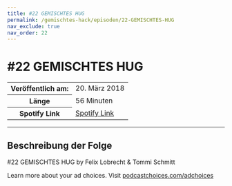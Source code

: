 ```yaml
---
title: #22 GEMISCHTES HUG
permalink: /gemischtes-hack/episoden/22-GEMISCHTES-HUG
nav_exclude: true
nav_order: 22
---
```


# #22 GEMISCHTES HUG
<table class="resp-table dcf-table dcf-table-responsive dcf-table-bordered dcf-table-striped dcf-w-100%">
                    <tbody>
                        <tr>
                            <th scope="row">Veröffentlich am:</th>
                            <td data-label="Veröffentlich am:">20. März 2018</td>
                        </tr>
                        <tr>
                            <th scope="row">Länge </th>
                            <td data-label="Länge ">56 Minuten</td>
                        </tr><tr>
                                <th scope="row">Spotify Link</th>
                                <td data-label="Spotify Link"><a href="https://open.spotify.com/episode/7kXcwUZPDM1nNTsKUJD07C">Spotify Link</a></td>
                            </tr></tbody>
                </table>

***

## Beschreibung der Folge

<div>
<p>#22 GEMISCHTES HUG by Felix Lobrecht &amp; Tommi Schmitt</p><p> </p><p>Learn more about your ad choices. Visit <a href="https://podcastchoices.com/adchoices">podcastchoices.com/adchoices</a></p>  
</div>

